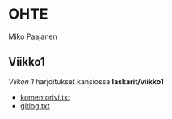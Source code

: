 # OHTE
Miko Paajanen
## Viikko1
*Viikon 1* harjoitukset kansiossa **laskarit/viikko1**
- [komentorivi.txt](laskarit/viikko1/komentorivi.txt)
- [gitlog.txt](laskarit/viikko1/gitlog.txt)
